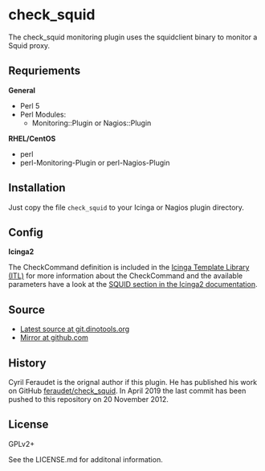 check_squid
===========

The check_squid monitoring plugin uses the squidclient binary to monitor a Squid proxy.

Requriements
------------

**General**

- Perl 5
- Perl Modules:
    - Monitoring::Plugin or Nagios::Plugin

**RHEL/CentOS**

- perl
- perl-Monitoring-Plugin or perl-Nagios-Plugin

Installation
------------

Just copy the file `check_squid` to your Icinga or Nagios plugin directory.

Config
------

**Icinga2**

The CheckCommand definition is included in the [Icinga Template Library (ITL)](https://icinga.com/docs/icinga2/latest/doc/10-icinga-template-library) for more information about the CheckCommand and the available parameters have a look at the [SQUID section in the Icinga2 documentation](https://icinga.com/docs/icinga2/latest/doc/10-icinga-template-library/#squid).

Source
------

- [Latest source at git.dinotools.org](https://git.dinotools.org/monitoring/check_squid)
- [Mirror at github.com](https://github.com/DinoTools/monitoring-check_squid)

History
-------

Cyril Feraudet is the orignal author if this plugin. He has published his work on GitHub [feraudet/check_squid](https://github.com/feraudet/check_squid). In April 2019 the last commit has been pushed to this repository on 20 November 2012.

License
-------

GPLv2+

See the LICENSE.md for additonal information.
